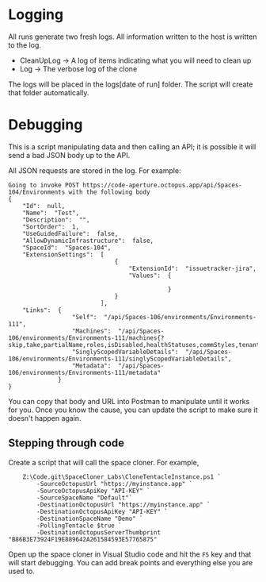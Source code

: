 # Logging

All runs generate two fresh logs.  All information written to the host is written to the log.

- CleanUpLog -> A log of items indicating what you will need to clean up
- Log -> The verbose log of the clone

The logs will be placed in the logs\[date of run] folder.  The script will create that folder automatically.

# Debugging

This is a script manipulating data and then calling an API; it is possible it will send a bad JSON body up to the API.  

All JSON requests are stored in the log.  For example:

```
Going to invoke POST https://code-aperture.octopus.app/api/Spaces-104/Environments with the following body
{
    "Id":  null,
    "Name":  "Test",
    "Description":  "",
    "SortOrder":  1,
    "UseGuidedFailure":  false,
    "AllowDynamicInfrastructure":  false,
    "SpaceId":  "Spaces-104",
    "ExtensionSettings":  [
                              {
                                  "ExtensionId":  "issuetracker-jira",
                                  "Values":  {

                                             }
                              }
                          ],
    "Links":  {
                  "Self":  "/api/Spaces-106/environments/Environments-111",
                  "Machines":  "/api/Spaces-106/environments/Environments-111/machines{?skip,take,partialName,roles,isDisabled,healthStatuses,commStyles,tenantIds,tenantTags,shellNames}",
                  "SinglyScopedVariableDetails":  "/api/Spaces-106/environments/Environments-111/singlyScopedVariableDetails",
                  "Metadata":  "/api/Spaces-106/environments/Environments-111/metadata"
              }
}
```

You can copy that body and URL into Postman to manipulate until it works for you.  Once you know the cause, you can update the script to make sure it doesn't happen again.

## Stepping through code

Create a script that will call the space cloner.  For example,

```
    Z:\Code.git\SpaceCloner_Labs\CloneTentacleInstance.ps1 `
        -SourceOctopusUrl "https://myinstance.app" `
        -SourceOctopusApiKey "API-KEY" `
        -SourceSpaceName "Default"`
        -DestinationOctopusUrl "https://myinstance.app" `
        -DestinationOctopusApiKey "API-KEY" `
        -DestinationSpaceName "Demo" `
        -PollingTentacle $true `
        -DestinationOctopusServerThumbprint "B86B3E73924F19E889642A261584593E57765875"
```

Open up the space cloner in Visual Studio code and hit the `F5` key and that will start debugging.  You can add break points and everything else you are used to.